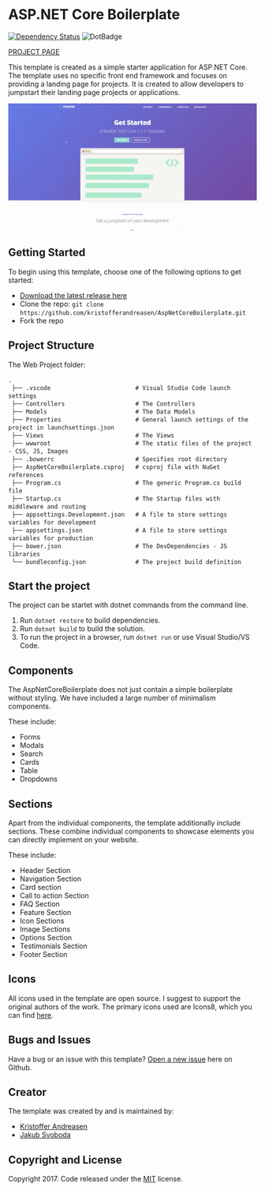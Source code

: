 # ASP.NET Core Boilerplate

[![Dependency Status](https://david-dm.org/boennemann/badges.svg)](https://david-dm.org/boennemann/badges) ![DotBadge](http://rebornix.qiniudn.com/dotbadge.svg)

[PROJECT PAGE](http://aspnetcoreboilerplate.azurewebsites.net/)

This template is created as a simple starter application for ASP.NET Core. The template uses no specific front end framework and focuses on providing a landing page for projects. It is created to allow developers to jumpstart their landing page projects or applications.

![Starter GIF](https://github.com/kristofferandreasen/AspNetCoreBoilerplate/blob/master/corestarter.gif)

## Getting Started

To begin using this template, choose one of the following options to get started:
* [Download the latest release here](https://github.com/kristofferandreasen/AspNetCoreBoilerplate/archive/master.zip)
* Clone the repo: `git clone https://github.com/kristofferandreasen/AspNetCoreBoilerplate.git`
* Fork the repo

## Project Structure

The Web Project folder:
```
.
 ├── .vscode                        # Visual Studio Code launch settings
 ├── Controllers                    # The Controllers
 ├── Models                         # The Data Models
 ├── Properties                     # General launch settings of the project in launchsettings.json
 ├── Views                          # The Views
 ├── wwwroot                        # The static files of the project - CSS, JS, Images
 ├── .bowerrc                       # Specifies root directory
 ├── AspNetCoreBoilerplate.csproj   # csproj file with NuGet references
 ├── Program.cs                     # The generic Program.cs build file
 ├── Startup.cs                     # The Startup files with middleware and routing
 ├── appsettings.Development.json   # A file to store settings variables for development
 ├── appsettings.json               # A file to store settings variables for production
 ├── bower.json                     # The DevDependencies - JS libraries
 └── bundleconfig.json              # The project build definition
```

## Start the project
The project can be startet with dotnet commands from the command line.

1. Run `dotnet restore` to build dependencies.
2. Run `dotnet build` to build the solution.
3. To run the project in a browser, run `dotnet run` or use Visual Studio/VS Code.

## Components
The AspNetCoreBoilerplate does not just contain a simple boilerplate without styling. 
We have included a large number of minimalism components.

These include:
* Forms
* Modals
* Search
* Cards
* Table
* Dropdowns

## Sections
Apart from the individual components, the template additionally include sections.
These combine individual components to showcase elements you can directly implement on your website.

These include:
* Header Section
* Navigation Section
* Card section
* Call to action Section
* FAQ Section
* Feature Section
* Icon Sections
* Image Sections
* Options Section
* Testimonials Section
* Footer Section

## Icons
All icons used in the template are open source. I suggest to support the original authors of the work.
The primary icons used are Icons8, which you can find [here](https://icons8.com/).

## Bugs and Issues

Have a bug or an issue with this template? [Open a new issue](https://github.com/kristofferandreasen/AspNetCoreBoilerplate/issues) here on Github.

## Creator

The template was created by and is maintained by:
* [Kristoffer Andreasen](https://medium.com/@kristoffer_andreasen)
* [Jakub Svoboda](https://www.linkedin.com/in/jakubsvobodacz/)

## Copyright and License

Copyright 2017. Code released under the [MIT](https://github.com/kristofferandreasen/AspNetCoreBoilerplate/blob/master/LICENSE) license.